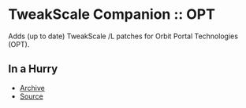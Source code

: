 # TweakScale Companion :: OPT

Adds (up to date) TweakScale /L patches for Orbit Portal Technologies (OPT).


## In a Hurry

* [Archive](./Archive)
* [Source](https://github.com/net-lisias-ksp/TweakScaleCompanion_OPT)
